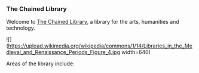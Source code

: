 ### The Chained Library

Welcome to [The Chained Library](thechainedlibrary.github.io), a library for the arts, humanities and technology.

![](https://upload.wikimedia.org/wikipedia/commons/1/14/Libraries_in_the_Medieval_and_Renaissance_Periods_Figure_4.jpg width=640)

Areas of the library include:


